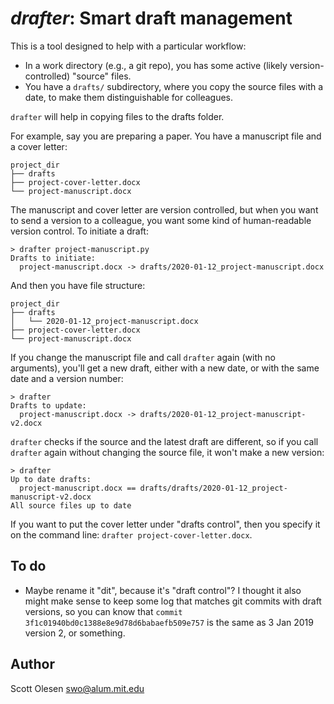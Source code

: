 # *drafter*: Smart draft management

This is a tool designed to help with a particular workflow:

- In a work directory (e.g., a git repo), you has some active (likely version-controlled) "source" files.
- You have a `drafts/` subdirectory, where you copy the source files with a date, to make them distinguishable for colleagues.

`drafter` will help in copying files to the drafts folder.

For example, say you are preparing a paper. You have a manuscript file and a cover letter:

```
project_dir
├── drafts
├── project-cover-letter.docx
└── project-manuscript.docx
```

The manuscript and cover letter are version controlled, but when you want to
send a version to a colleague, you want some kind of human-readable version
control. To initiate a draft:

```
> drafter project-manuscript.py
Drafts to initiate:
  project-manuscript.docx -> drafts/2020-01-12_project-manuscript.docx
```

And then you have file structure:

```
project_dir
├── drafts
│   └── 2020-01-12_project-manuscript.docx
├── project-cover-letter.docx
└── project-manuscript.docx
```

If you change the manuscript file and call `drafter` again (with no
arguments), you'll get a new draft, either with a new date, or with the same
date and a version number:

```
> drafter
Drafts to update:
  project-manuscript.docx -> drafts/2020-01-12_project-manuscript-v2.docx
```

`drafter` checks if the source and the latest draft are different, so if you
call `drafter` again without changing the source file, it won't make a new
version:

```
> drafter
Up to date drafts:
  project-manuscript.docx == drafts/drafts/2020-01-12_project-manuscript-v2.docx
All source files up to date
```

If you want to put the cover letter under "drafts control", then you specify it
on the command line: `drafter project-cover-letter.docx`.

## To do

- Maybe rename it "dit", because it's "draft control"? I thought it also might make sense to keep some log that matches git commits with draft versions, so you can know that `commit 3f1c01940bd0c1388e8e9d78d6babaefb509e757` is the same as 3 Jan 2019 version 2, or something.

## Author

Scott Olesen <swo@alum.mit.edu>

